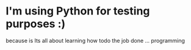 # I'm using Python for testing purposes :)
because is Its all about learning how todo the job done ... programming  
